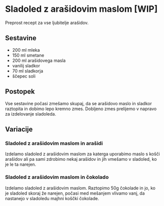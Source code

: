 # Sladoled z arašidovim maslom [WIP]

Preprost recept za vse ljubitelje arašidov.

## Sestavine

 * 200 ml mleka
 * 150 ml smetane
 * 200 ml arašidovega masla
 * vanilij sladkor
 * 70 ml sladkorja
 * ščepec soli
 
## Postopek

Vse sestavine počasi zmešamo skupaj, da se arašidovo maslo in sladkor raztopita in dobimo lepo kremno zmes. Dobljeno zmes prelijemo v napravo za izdelovanje sladoleda.

## Variacije

### Sladoled z arašidovim maslom in arašidi

Izdelamo sladoled z arašidovim maslom za katerga uporabimo maslo s košči arašidov ali pa sami zdrobimo nekaj arašidov in jih vmešamo v sladoled, ko je le ta narejen.

### Sladoled z arašidovim maslom in čokolado

Izdelamo sladoled z arašidovim maslom. Raztopimo 50g čokolade in jo, ko je sladoled skoraj že narejen, počasi med mešanjem vlivamo vanj, da nastanejo v sladoledu majhni koščki čokolade. 
